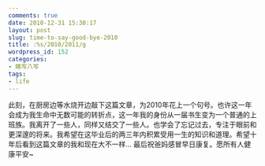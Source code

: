 ```yaml
---
comments: true
date: 2010-12-31 15:38:17
layout: post
slug: time-to-say-good-bye-2010
title: :%s/2010/2011/g
wordpress_id: 152
categories:
- 瞎写八写
tags:
- life
---
```


此刻，在厨房边等水烧开边敲下这篇文章，为2010年花上一个句号。也许这一年会成为我生命中无数可能的转折点，这一年我的身份从一届书生变为一个普通的上班族。我离开了一些人，同样又结交了一些人。也学会了忘记过去，专注于眼前和更深邃的将来。我希望在这毕业后的两三年内积累受用一生的知识和道理。希望十年后看到这篇文章的我和现在大不一样...
最后祝爸妈感冒早日康复。愿所有人健康平安~
